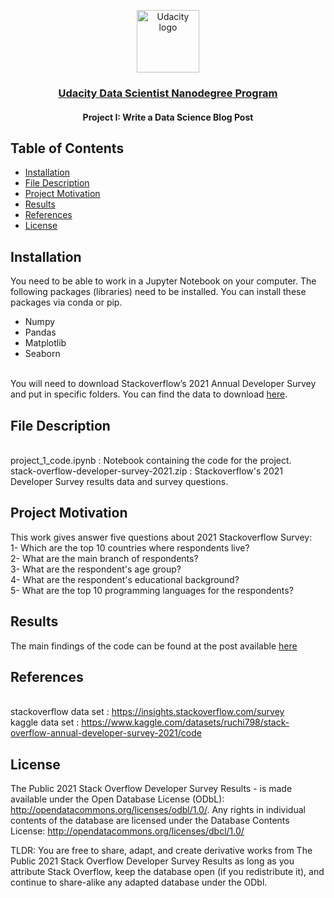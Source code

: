<p align="center">
  <a href="https://www.udacity.com/">
    <img src='https://course_report_production.s3.amazonaws.com/rich/rich_files/rich_files/5511/s300/udacity-logo.png' alt="Udacity logo" width = 100px>
   </a>
</p>
<h3 align="center"><a href='https://www.udacity.com/course/data-scientist-nanodegree--nd025'>Udacity Data Scientist Nanodegree Program</a></h3>
<h4 align="center">Project I: Write a Data Science Blog Post</h4>


## Table of Contents
- [Installation](#installation)
- [File Description](#description)
- [Project Motivation](#motivation)
- [Results](#results)
- [References](#references)
- [License](#license)


## Installation <a name="installation"></a>

You need to be able to work in a Jupyter Notebook on your computer. The following packages (libraries) need to be installed. You can install these packages via conda or pip.

- Numpy
- Pandas
- Matplotlib
- Seaborn

</br>You will need to download Stackoverflow’s 2021 Annual Developer Survey and put in specific folders. You can find the data to download [here](https://insights.stackoverflow.com/survey). 


## File Description <a name="description"></a>

</br>project_1_code.ipynb : Notebook containing the code for the project.
</br>stack-overflow-developer-survey-2021.zip : Stackoverflow's 2021 Developer Survey results data and survey questions.


## Project Motivation <a name="motivation"></a>

This work gives answer five questions about 2021 Stackoverflow Survey:
</br>1- Which are the top 10 countries where respondents live?
</br>2- What are the main branch of respondents?
</br>3- What are the respondent's age group?
</br>4- What are the respondent's educational background?
</br>5- What are the top 10 programming languages for the respondents?


## Results <a name="results"></a>

The main findings of the code can be found at the post available [here](https://medium.com/@volkanaydogmusvg/some-insights-from-stackoverflow-2021-survey-ad6c73363f56)


## References <a name="references"></a>

</br>stackoverflow data set : https://insights.stackoverflow.com/survey
</br>kaggle data set : https://www.kaggle.com/datasets/ruchi798/stack-overflow-annual-developer-survey-2021/code


## License <a name="license"></a>

The Public 2021 Stack Overflow Developer Survey Results - is made available under the Open Database License (ODbL): http://opendatacommons.org/licenses/odbl/1.0/. Any rights in individual contents of the database are licensed under the Database Contents License: http://opendatacommons.org/licenses/dbcl/1.0/

TLDR: You are free to share, adapt, and create derivative works from The Public 2021 Stack Overflow Developer Survey Results as long as you attribute Stack Overflow, keep the database open (if you redistribute it), and continue to share-alike any adapted database under the ODbl.
